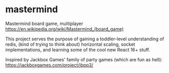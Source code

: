 # mastermind
Mastermind board game, multiplayer
https://en.wikipedia.org/wiki/Mastermind_(board_game)


This project serves the purpose of gaining a toddler-level understanding of redis, (kind of trying to think about) horizontal scaling, socket implementations, and learning some of the cool new React 16+ stuff.

Inspired by Jackbox Games' family of party games (which are fun as hell): https://jackboxgames.com/project/jbpp3/
